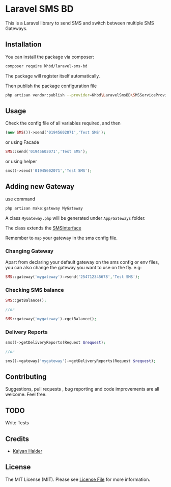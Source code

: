 # Laravel SMS BD


This is a Laravel library to send SMS and switch between multiple SMS Gateways.

## Installation

You can install the package via composer:

``` bash
composer require khbd/laravel-sms-bd
```
The package will register itself automatically.

Then publish the package configuration file

```bash
php artisan vendor:publish --provider=Khbd\LaravelSmsBD\SMSServiceProvider
```

## Usage

Check the config file of all variables required, and then

```php
(new SMS())->send('01945602071','Test SMS');
```
or using Facade

```php
SMS::send('01945602071','Test SMS');
```

or using helper

```php
sms()->send('01945602071','Test SMS');
```

## Adding new Gateway

use command 
```bash
php artisan make:gateway MyGateway
```

A class `MyGateway.php` will be generated under `App/Gateways` folder.

The class extends the [SMSInterface]()

Remember to `map` your gateway in the sms config file.

### Changing Gateway

Apart from declaring your default gateway on the sms config or env files, you can also change the gateway you want to use on the fly. e.g: 

```php
SMS::gateway('mygateway')->send('254712345678','Test SMS');
```

### Checking SMS balance

```php
SMS::getBalance();

//or

SMS::gateway('mygateway')->getBalance();

```
### Delivery Reports
```php
sms()->getDeliveryReports(Request $request);

//or

sms()->gateway('mygateway')->getDeliveryReports(Request $request);
```

## Contributing

Suggestions, pull requests , bug reporting and code improvements are all welcome. Feel free.

## TODO

Write Tests

## Credits

- [Kalyan Halder](https://github.com/kalyan312)

## License

The MIT License (MIT). Please see [License File](LICENSE) for more information.
